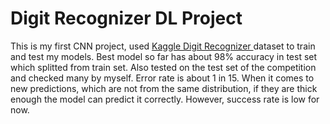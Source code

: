 # Digit Recognizer DL Project

This is my first CNN project, used <a href = "https://www.kaggle.com/c/digit-recognizer/data?select=sample_submission.csv"> Kaggle Digit Recognizer </a> dataset to train and test my models. Best model so far has about 98% accuracy in test set which splitted from train set. Also tested on the test set of the competition and checked many by myself. Error rate is about 1 in 15. When it comes to new predictions, which are not from the same distribution, if they are thick enough the model can predict it correctly. However, success rate is low for now.
